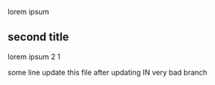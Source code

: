  lorem ipsum

 ## second title

 lorem ipsum 2 1

 some line update this file after updating IN very bad branch

